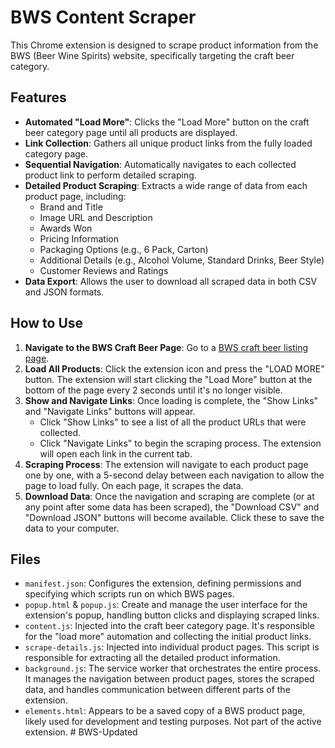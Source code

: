 
# BWS Content Scraper

This Chrome extension is designed to scrape product information from the BWS (Beer Wine Spirits) website, specifically targeting the craft beer category.

## Features

- **Automated "Load More"**: Clicks the "Load More" button on the craft beer category page until all products are displayed.
- **Link Collection**: Gathers all unique product links from the fully loaded category page.
- **Sequential Navigation**: Automatically navigates to each collected product link to perform detailed scraping.
- **Detailed Product Scraping**: Extracts a wide range of data from each product page, including:
  - Brand and Title
  - Image URL and Description
  - Awards Won
  - Pricing Information
  - Packaging Options (e.g., 6 Pack, Carton)
  - Additional Details (e.g., Alcohol Volume, Standard Drinks, Beer Style)
  - Customer Reviews and Ratings
- **Data Export**: Allows the user to download all scraped data in both CSV and JSON formats.

## How to Use

1. **Navigate to the BWS Craft Beer Page**: Go to a [BWS craft beer listing page](https://bws.com.au/beer/craft-beer).
2. **Load All Products**: Click the extension icon and press the "LOAD MORE" button. The extension will start clicking the "Load More" button at the bottom of the page every 2 seconds until it's no longer visible.
3. **Show and Navigate Links**: Once loading is complete, the "Show Links" and "Navigate Links" buttons will appear.
    - Click "Show Links" to see a list of all the product URLs that were collected.
    - Click "Navigate Links" to begin the scraping process. The extension will open each link in the current tab.
4. **Scraping Process**: The extension will navigate to each product page one by one, with a 5-second delay between each navigation to allow the page to load fully. On each page, it scrapes the data.
5. **Download Data**: Once the navigation and scraping are complete (or at any point after some data has been scraped), the "Download CSV" and "Download JSON" buttons will become available. Click these to save the data to your computer.

## Files

- `manifest.json`: Configures the extension, defining permissions and specifying which scripts run on which BWS pages.
- `popup.html` & `popup.js`: Create and manage the user interface for the extension's popup, handling button clicks and displaying scraped links.
- `content.js`: Injected into the craft beer category page. It's responsible for the "load more" automation and collecting the initial product links.
- `scrape-details.js`: Injected into individual product pages. This script is responsible for extracting all the detailed product information.
- `background.js`: The service worker that orchestrates the entire process. It manages the navigation between product pages, stores the scraped data, and handles communication between different parts of the extension.
- `elements.html`: Appears to be a saved copy of a BWS product page, likely used for development and testing purposes. Not part of the active extension. #   B W S - U p d a t e d 
 
 